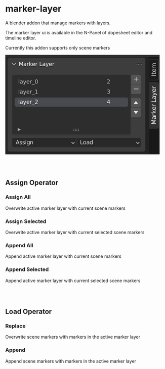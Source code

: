 # marker-layer
A blender addon that manage markers with layers.

The marker layer ui is available in the N-Panel of dopesheet editor and timeline editor.

Currently this addon supports only scene markers

<img src="https://github.com/latidoremi/marker-layer/blob/main/marker_layer_ui.png" width = "488" height = "315" alt="" align=center />



<br/><br/>
## Assign Operator

### Assign All
Overwrite active marker layer with current scene markers

### Assign Selected
Overwrite active marker layer with current selected scene markers

### Append All
Append active marker layer with current scene markers

### Append Selected
Append active marker layer with current selected scene markers

<br/><br/>
## Load Operator

### Replace
Overwrite scene markers with markers in the active marker layer

### Append
Append scene markers with markers in the active marker layer

